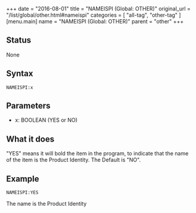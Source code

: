 +++
date = "2016-08-01"
title = "NAMEISPI (Global: OTHER)"
original_url = "/list/global/other.html#nameispi"
categories = [ "all-tag", "other-tag" ]
[menu.main]
    name = "NAMEISPI (Global: OTHER)"
    parent = "other"
+++

## Status

None

## Syntax

`NAMEISPI:x`

## Parameters

-   x: BOOLEAN (YES or NO)



What it does
------------

"YES" means it will bold the item in the program, to indicate that the
name of the item is the Product Identity. The Default is "NO".

Example
-------

`NAMEISPI:YES`

The name is the Product Identity


